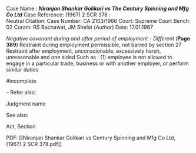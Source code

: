 Case Name : ***Niranjan Shankar Golikari vs The Century Spinning and Mfg Co Ltd***
Case Reference: (1967) 2 SCR 378 :  
Neutral Citation:
Case Number: CA 2103/1966
Court: Supreme Court
Bench: 02
Coram: RS Bachawat, JM Shelat (*Author*)
Date: 17.01.1967

*Negative covenant during and after period of employment - Different* (**Page 389**)
	Restraint during employment permissible, not barred by section 27
	Restraint after employment, unconscionable, excessively harsh, unreasonable and one sided
		Such as : (1) employee is not allowed to engage in a particular trade, business or with another employer, or perform similar duties

#incomplete 

–
Refer also:

Judgment name

See also:
 
Act, Section

PDF:
[[Niranjan Shankar Golikari vs Century Spinning and Mfg Co Ltd, (1967) 2 SCR 378.pdf]]